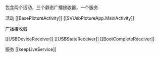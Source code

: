 包含两个活动，三个静态广播接收器，一个服务

活动
[[BasePictureActivity]]
[[SVUsbPictureApp.MainActivity]]


广播接收器

[[USBDeviceReceiver]]
[[USBStateReceiver]]
[[BootCompleteReceiver]]

服务
[[keepLiveService]]
